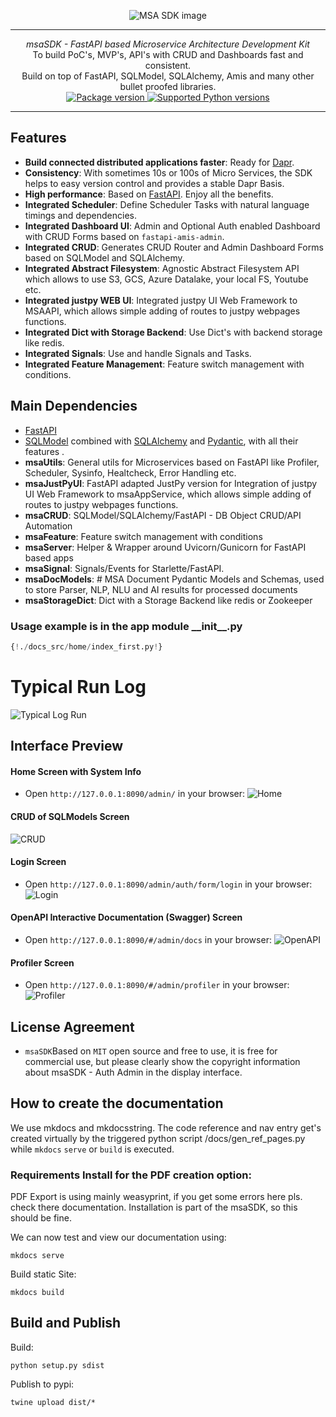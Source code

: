 <p align="center">
  <img src="http://logos.u2d.ai/msaSDK_logo.png?raw=true" alt="MSA SDK image"/>
</p>

------
<p align="center">
    <em>msaSDK - FastAPI based Microservice Architecture Development Kit</em>
<br>
    To build PoC's, MVP's, API's with CRUD and Dashboards fast and consistent.
<br>
    Build on top of FastAPI, SQLModel, SQLAlchemy, Amis and many other bullet proofed libraries.
<br>
  <a href="https://pypi.org/project/msaSDK" target="_blank">
      <img src="https://img.shields.io/pypi/v/msaSDK?color=%2334D058&label=pypi%20package" alt="Package version">
  </a>
  <a href="https://pypi.org/project/msaSDK" target="_blank">
      <img src="https://img.shields.io/pypi/pyversions/msaSDK.svg?color=%2334D058" alt="Supported Python versions">
  </a>
</p>

------

## Features
- **Build connected distributed applications faster**: Ready for [Dapr](https://dapr.io/).
- **Consistency**: With sometimes 10s or 100s of Micro Services, the SDK helps to easy version control and provides a stable Dapr Basis.
- **High performance**: Based on [FastAPI](https://fastapi.tiangolo.com/zh/). Enjoy all the benefits.
- **Integrated Scheduler**: Define Scheduler Tasks with natural language timings and dependencies.
- **Integrated Dashboard UI**: Admin and Optional Auth enabled Dashboard with CRUD Forms based on `fastapi-amis-admin`.
- **Integrated CRUD**: Generates CRUD Router and Admin Dashboard Forms based on SQLModel and SQLAlchemy.
- **Integrated Abstract Filesystem**: Agnostic Abstract Filesystem API which allows to use S3, GCS, Azure Datalake, your local FS, Youtube etc.
- **Integrated justpy WEB UI**: Integrated justpy UI Web Framework to MSAAPI, which allows simple adding of routes to justpy webpages functions.
- **Integrated Dict with Storage Backend**: Use Dict's with backend storage like redis.
- **Integrated Signals**: Use and handle Signals and Tasks.
- **Integrated Feature Management**: Feature switch management with conditions.

## Main Dependencies

- [FastAPI](https://fastapi.tiangolo.com/)
- [SQLModel](https://sqlmodel.tiangolo.com/)
  combined with  [SQLAlchemy](https://www.sqlalchemy.org/) and [Pydantic](https://pydantic-docs.helpmanual.io/), with all
  their features .
- **msaUtils**: General utils for Microservices based on FastAPI like Profiler, Scheduler, Sysinfo, Healtcheck, Error Handling etc.
- **msaJustPyUI**: FastAPI adapted JustPy version for Integration of justpy UI Web Framework to msaAppService, which allows simple adding of routes to justpy webpages functions.
- **msaCRUD**: SQLModel/SQLAlchemy/FastAPI - DB Object CRUD/API Automation
- **msaFeature**: Feature switch management with conditions
- **msaServer**: Helper & Wrapper around Uvicorn/Gunicorn for FastAPI based apps
- **msaSignal**: Signals/Events for Starlette/FastAPI.
- **msaDocModels**: # MSA Document Pydantic Models and Schemas, used to store Parser, NLP, NLU and AI results for processed documents
- **msaStorageDict**: Dict with a Storage Backend like redis or Zookeeper

### Usage example is in the app module \_\_init\_\_.py
```python
{!./docs_src/home/index_first.py!}
```


# Typical Run Log
![Typical Log Run](images/msa_sdk_run.png)

## Interface Preview


#### Home Screen with System Info
- Open `http://127.0.0.1:8090/admin/` in your browser:
![Home](images/msa_admin_home.png)

#### CRUD of SQLModels Screen
![CRUD](images/msa_admin_crud.png)

#### Login Screen
- Open `http://127.0.0.1:8090/admin/auth/form/login` in your browser:
![Login](images/msa_auth_login.png)

#### OpenAPI Interactive Documentation (Swagger) Screen
- Open `http://127.0.0.1:8090/#/admin/docs` in your browser:
![OpenAPI](images/msa_admin_openapi.png)

#### Profiler Screen
- Open `http://127.0.0.1:8090/#/admin/profiler` in your browser:
![Profiler](images/msa_admin_profiler.png)

## License Agreement

- `msaSDK`Based on `MIT` open source and free to use, it is free for commercial use, but please clearly show the copyright information about msaSDK - Auth Admin in the display interface.


## How to create the documentation

We use mkdocs and mkdocsstring. The code reference and nav entry get's created virtually by the triggered python script /docs/gen_ref_pages.py while ``mkdocs`` ``serve`` or ``build`` is executed.

### Requirements Install for the PDF creation option:
PDF Export is using mainly weasyprint, if you get some errors here pls. check there documentation. Installation is part of the msaSDK, so this should be fine.

We can now test and view our documentation using:

    mkdocs serve

Build static Site:

    mkdocs build


## Build and Publish
  
Build:  

    python setup.py sdist

Publish to pypi:

    twine upload dist/*